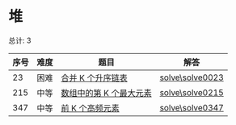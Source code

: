 # 堆

<!--- table -->

总计: 3

| 序号 | 难度 | 题目                                                                                         | 解答                                  |
| ---- | ---- | -------------------------------------------------------------------------------------------- | ------------------------------------- |
| 23   | 困难 | [合并 K 个升序链表](https://leetcode-cn.com/problems/merge-k-sorted-lists/)                  | [solve\solve0023](../solve\solve0023) |
| 215  | 中等 | [数组中的第 K 个最大元素](https://leetcode-cn.com/problems/kth-largest-element-in-an-array/) | [solve\solve0215](../solve\solve0215) |
| 347  | 中等 | [前 K 个高频元素](https://leetcode-cn.com/problems/top-k-frequent-elements/)                 | [solve\solve0347](../solve\solve0347) |
